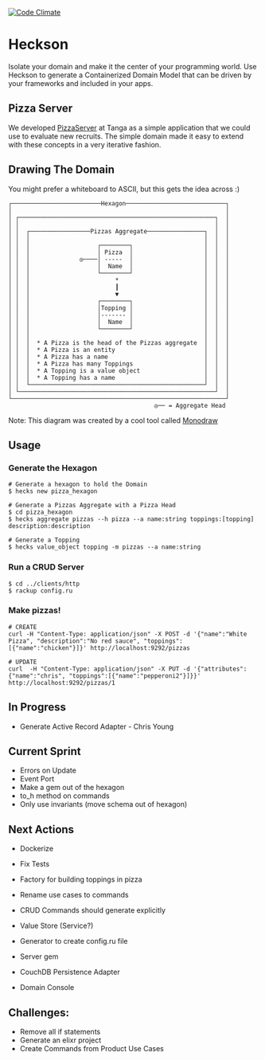 [![Code Climate](https://codeclimate.com/github/chrisyoung/heckson/badges/gpa.svg)](https://codeclimate.com/github/chrisyoung/heckson)

# Heckson
Isolate your domain and make it the center of your programming world.  Use Heckson to generate a Containerized Domain Model that can be driven by your frameworks and included in your apps.

## Pizza Server
We developed [PizzaServer](https://github.com/chrisyoung/heckson/tree/master/examples/ph2) at Tanga as a simple application that we could use to evaluate new recruits.  The simple domain made it easy to extend with these concepts in a very iterative fashion.  

## Drawing The Domain
You might prefer a whiteboard to ASCII, but this gets the idea across :)
```
┌─────────────────────────Hexagon────────────────────────────┐
│                                                            │
│ ┌───────────────────────────────────────────────────────┐  │
│ │                                                       │  │
│ │  ┌─────────────────Pizzas Aggregate────────────────┐  │  │
│ │  │                                                 │  │  │
│ │  │                   ┌────────┐                    │  │  │
│ │  │                   │ Pizza  │                    │  │  │
│ │  │              ◎────│ -----  │                    │  │  │
│ │  │                   │  Name  │                    │  │  │
│ │  │                   └────────┘                    │  │  │
│ │  │                        *                        │  │  │
│ │  │                        ┃                        │  │  │
│ │  │                        ▼                        │  │  │
│ │  │                   ┌────────┐                    │  │  │
│ │  │                   │Topping │                    │  │  │
│ │  │                   │------- │                    │  │  │
│ │  │                   │  Name  │                    │  │  │
│ │  │                   └────────┘                    │  │  │
│ │  │                                                 │  │  │
│ │  │  * A Pizza is the head of the Pizzas aggregate  │  │  │
│ │  │  * A Pizza is an entity                         │  │  │
│ │  │  * A Pizza has a name                           │  │  │
│ │  │  * A Pizza has many Toppings                    │  │  │
│ │  │  * A Topping is a value object                  │  │  │
│ │  │  * A Topping has a name                         │  │  │
│ │  └─────────────────────────────────────────────────┘  │  │
│ └───────────────────────────────────────────────────────┘  │
└────────────────────────────────────────────────────────────┘
                                         ◎── = Aggregate Head
```
Note: This diagram was created by a cool tool called [Monodraw](http://monodraw.helftone.com/)

## Usage

### Generate the Hexagon
```
# Generate a hexagon to hold the Domain
$ hecks new pizza_hexagon

# Generate a Pizzas Aggregate with a Pizza Head
$ cd pizza_hexagon
$ hecks aggregate pizzas --h pizza --a name:string toppings:[topping] description:description

# Generate a Topping
$ hecks value_object topping -m pizzas --a name:string
```

### Run a CRUD Server
```
$ cd ../clients/http
$ rackup config.ru
```

### Make pizzas!
```
# CREATE
curl -H "Content-Type: application/json" -X POST -d '{"name":"White Pizza", "description":"No red sauce", "toppings":[{"name":"chicken"}]}' http://localhost:9292/pizzas

# UPDATE
curl  -H "Content-Type: application/json" -X PUT -d '{"attributes":{"name":"chris", "toppings":[{"name":"pepperoni2"}]}}' http://localhost:9292/pizzas/1
```

## In Progress
* Generate Active Record Adapter - Chris Young

## Current Sprint
* Errors on Update
* Event Port
* Make a gem out of the hexagon
* to_h method on commands
* Only use invariants (move schema out of hexagon)

## Next Actions
* Dockerize
* Fix Tests
* Factory for building toppings in pizza
* Rename use cases to commands
* CRUD Commands should generate explicitly
* Value Store (Service?)
* Generator to create config.ru file
* Server gem

* CouchDB Persistence Adapter
* Domain Console

## Challenges:
* Remove all if statements
* Generate an elixr project
* Create Commands from Product Use Cases

